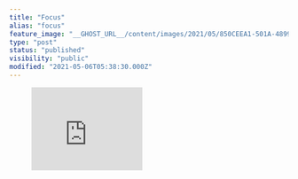 ```yaml
---
title: "Focus"
alias: "focus"
feature_image: "__GHOST_URL__/content/images/2021/05/850CEEA1-501A-4899-9FF0-DE2BCBA07777.png"
type: "post"
status: "published"
visibility: "public"
modified: "2021-05-06T05:38:30.000Z"
---
```



<figure class="kg-card kg-embed-card"><iframe width="200" height="150" src="https://www.youtube.com/embed/ib1nN25rOCw?feature=oembed" frameborder="0" allow="accelerometer; autoplay; clipboard-write; encrypted-media; gyroscope; picture-in-picture" allowfullscreen></iframe>
</figure>
